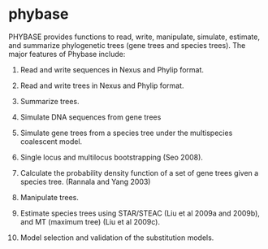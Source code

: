 # phybase
PHYBASE provides functions to read, write, manipulate, simulate, estimate, and summarize phylogenetic trees (gene trees and species trees). The major features of Phybase include:


1. Read and write sequences in Nexus and Phylip format. 

2. Read and write trees in Nexus and Phylip format. 

3. Summarize trees. 

4. Simulate DNA sequences from gene trees 

5. Simulate gene trees from a species tree under the multispecies coalescent model. 
6. Single locus and multilocus bootstrapping (Seo 2008). 

7. Calculate the probability density function of a set of gene trees given a species tree. (Rannala and Yang 2003) 

8. Manipulate trees. 

9. Estimate species trees using STAR/STEAC (Liu et al 2009a and 2009b), and MT (maximum tree) (Liu et al 2009c). 

10. Model selection and validation of the substitution models. 
